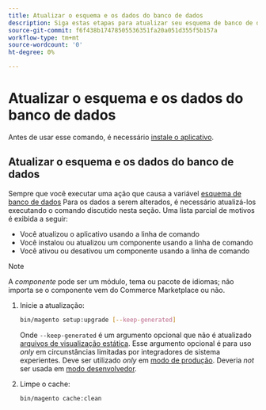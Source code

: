 ```yaml
---
title: Atualizar o esquema e os dados do banco de dados
description: Siga estas etapas para atualizar seu esquema de banco de dados Adobe Commerce ou Magento Open Source.
source-git-commit: f6f438b17478505536351fa20a051d355f5b157a
workflow-type: tm+mt
source-wordcount: '0'
ht-degree: 0%

---
```



# Atualizar o esquema e os dados do banco de dados

Antes de usar esse comando, é necessário [instale o aplicativo](../advanced.md).

## Atualizar o esquema e os dados do banco de dados

Sempre que você executar uma ação que causa a variável [esquema de banco de dados](https://glossary.magento.com/database-schema) Para os dados a serem alterados, é necessário atualizá-los executando o comando discutido nesta seção. Uma lista parcial de motivos é exibida a seguir:

* Você atualizou o aplicativo usando a linha de comando
* Você instalou ou atualizou um componente usando a linha de comando
* Você ativou ou desativou um componente usando a linha de comando

>[!NOTE]
>
>A *componente* pode ser um módulo, tema ou pacote de idiomas; não importa se o componente vem do Commerce Marketplace ou não.

1. Inicie a atualização:

   ```bash
   bin/magento setup:upgrade [--keep-generated]
   ```

   Onde `--keep-generated` é um argumento opcional que não é atualizado [arquivos de visualização estática](../../configuration/cli/static-view-file-deployment.md). Esse argumento opcional é para uso *only* em circunstâncias limitadas por integradores de sistema experientes. Deve ser utilizado *only* em [modo de produção](../../configuration/bootstrap/application-modes.md#production-mode). Deveria *not* ser usada em [modo desenvolvedor](../../configuration/bootstrap/application-modes.md#developer-mode).

1. Limpe o cache:

   ```bash
   bin/magento cache:clean
   ```
